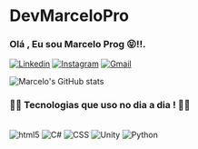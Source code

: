 # DevMarceloPro

### Olá , Eu sou Marcelo Prog 😝!!.
[![Linkedin](https://img.shields.io/badge/LinkedIn-0077B5?style=for-the-badge&logo=linkedin&logoColor=white)](https://www.linkedin.com/in/marcelo-bezerra-027715261/)
[![Instagram](https://img.shields.io/badge/Instagram-E4405F?style=for-the-badge&logo=instagram&logoColor=white)](https://www.instagram.com/marcelobjr7/)
[![Gmail](https://img.shields.io/badge/Gmail-D14836?style=for-the-badge&logo=gmail&logoColor=white)](marcelomjr77.7@gmail.com)

![Marcelo's GitHub stats](https://github-readme-stats.vercel.app/api?username=DevMarcePro&theme=maroongold)

### 🚀🚀 Tecnologias que uso no dia a dia ! 🚀🚀

<div style="display: inline_block"><br/>
<img aLign="center "aLt="html5" src="https://img.shields.io/badge/HTML5-E34F26?style=for-the-badge&logo=html5&logoColor=white"/>
<img aLign="center "aLt="C#" src="https://img.shields.io/badge/C%23-239120?style=for-the-badge&logo=c-sharp&logoColor=white"/>
<img aLign="center "aLt="CSS" src="https://img.shields.io/badge/CSS-239120?&style=for-the-badge&logo=css3&logoColor=white"/>
<img aLign="center "aLt="Unity" src="https://img.shields.io/badge/Unity-100000?style=for-the-badge&logo=unity&logoColor=white"/>
<img aLign="center "aLt="Python" src="https://img.shields.io/badge/Python-14354C?style=for-the-badge&logo=python&logoColor=white"/>
</div>
